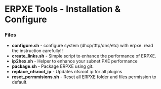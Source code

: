 ERPXE Tools - Installation & Configure
======================================

### Files

* **configure.sh** - configure system (dhcp/tftp/dns/etc) with erpxe. read the instruction carefully!!
* **create_links.sh** - Simple script to enhance the performance of ERPXE.
* **ip2hex.sh** - Helper to enhance your subnet PXE performance
* **package.sh** - Package ERPXE using git.
* **replace_nfsroot_ip** - Updates nfsroot ip for all plugins
* **reset_permmisions.sh** - Reset all ERPXE folder and files permission to default.
